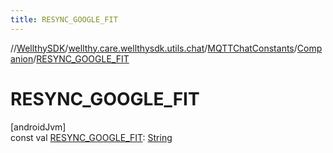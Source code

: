 ```yaml
---
title: RESYNC_GOOGLE_FIT
---
```

//[WellthySDK](../../../../index.html)/[wellthy.care.wellthysdk.utils.chat](../../index.html)/[MQTTChatConstants](../index.html)/[Companion](index.html)/[RESYNC_GOOGLE_FIT](-r-e-s-y-n-c_-g-o-o-g-l-e_-f-i-t.html)



# RESYNC_GOOGLE_FIT



[androidJvm]\
const val [RESYNC_GOOGLE_FIT](-r-e-s-y-n-c_-g-o-o-g-l-e_-f-i-t.html): [String](https://kotlinlang.org/api/latest/jvm/stdlib/kotlin/-string/index.html)




